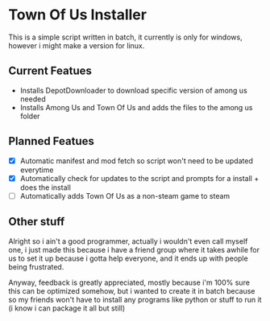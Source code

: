 # Town Of Us Installer

This is a simple script written in batch, it currently is only for windows, however i might make a version for linux.

## Current Featues

* Installs DepotDownloader to download specific version of among us needed
* Installs Among Us and Town Of Us and adds the files to the among us folder

## Planned Featues

- [X] Automatic manifest and mod fetch so script won't need to be updated everytime
- [X] Automatically check for updates to the script and prompts for a install + does the install
- [ ] Automatically adds Town Of Us as a non-steam game to steam

## Other stuff

Alright so i ain't a good programmer, actually i wouldn't even call myself one, i just made this because i have a friend group where it takes awhile for us to set it up because i gotta help everyone, and it ends up with people being frustrated.

Anyway, feedback is greatly appreciated, mostly because i'm 100% sure this can be optimized somehow, but i wanted to create it in batch because so my friends won't have to install any programs like python or stuff to run it (i know i can package it all but still)
